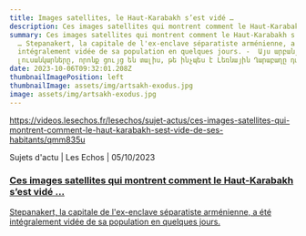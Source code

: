 ```yaml
---
title: Images satellites, le Haut-Karabakh s’est vidé …
description: Ces images satellites qui montrent comment le Haut-Karabakh s’est vidé …
summary: Ces images satellites qui montrent comment le Haut-Karabakh s’est vidé
  … Stepanakert, la capitale de l'ex-enclave séparatiste arménienne, a été
  intégralement vidée de sa population en quelques jours. -  Այս արբանյակային
  լուսանկարները, որոնք ցույց են տալիս, թե ինչպես է Լեռնային Ղարաբաղը դատարկվում…
date: 2023-10-06T09:32:01.208Z
thumbnailImagePosition: left
thumbnailImage: assets/img/artsakh-exodus.jpg
image: assets/img/artsakh-exodus.jpg
---
```

https://videos.lesechos.fr/lesechos/sujet-actus/ces-images-satellites-qui-montrent-comment-le-haut-karabakh-sest-vide-de-ses-habitants/qmm835u

Sujets d'actu | Les Echos | 05/10/2023

### [Ces images satellites qui montrent comment le Haut-Karabakh s’est vidé …](https://videos.lesechos.fr/lesechos/sujet-actus/ces-images-satellites-qui-montrent-comment-le-haut-karabakh-sest-vide-de-ses-habitants/qmm835u)

[Stepanakert, la capitale de l'ex-enclave séparatiste arménienne, a été intégralement vidée de sa population en quelques jours.](https://videos.lesechos.fr/lesechos/sujet-actus/ces-images-satellites-qui-montrent-comment-le-haut-karabakh-sest-vide-de-ses-habitants/qmm835u)

<!--EndFragment-->